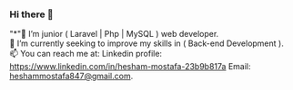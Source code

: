 ### Hi there 👋
"*"🔭 I’m junior ( Laravel | Php | MySQL ) web developer.\
🌱 I’m currently seeking to improve my skills in ( Back-end Development ).\
📫 You can reach me at: Linkedin profile: https://www.linkedin.com/in/hesham-mostafa-23b9b817a Email: heshammostafa847@gmail.com.
